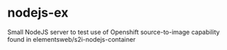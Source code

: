 # nodejs-ex
Small NodeJS server to test use of Openshift source-to-image capability found in elementsweb/s2i-nodejs-container
